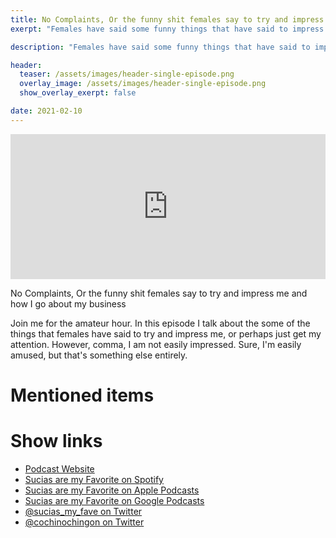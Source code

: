 ```yaml
---
title: No Complaints, Or the funny shit females say to try and impress me and how I go about my business
exerpt: "Females have said some funny things that have said to impress me."

description: "Females have said some funny things that have said to impress me."

header:
  teaser: /assets/images/header-single-episode.png
  overlay_image: /assets/images/header-single-episode.png
  show_overlay_exerpt: false

date: 2021-02-10
---
```


<iframe src="https://open.spotify.com/embed-podcast/episode/4uu3J2evlnU6odUtxq4nxc" width="100%" height="232" frameborder="0" allowtransparency="true" allow="encrypted-media"></iframe>

No Complaints, Or the funny shit females say to try and impress me and how I go about my business

Join me for the amateur hour. In this episode I talk about the some of the things that females have said to try and impress me, or perhaps just get my attention. However, comma, I am not easily impressed. Sure, I'm easily amused, but that's something else entirely.

# Mentioned items



# Show links

* <i class=fas fa-link></i> [Podcast Website](https://cochinochingon.com)
* <i class=fab fa-spotify></i> [Sucias are my Favorite on Spotify](https://open.spotify.com/show/3XjoipCU3QzeIaQAAQpBdW)
* <i class=fas fa-podcast></i> [Sucias are my Favorite on Apple Podcasts](https://podcasts.apple.com/us/podcast/sucias-are-my-favorite/id1548173787)
* <i class=fab fa-google-play></i> [Sucias are my Favorite on Google Podcasts](https://podcasts.google.com/feed/aHR0cHM6Ly9hbmNob3IuZm0vcy80MjI0YzYzYy9wb2RjYXN0L3Jzcw==)
* <i class=fab fa-twitter></i> [@sucias_my_fave on Twitter](https://twitter.com/sucias_my_fave)
* <i class=fab fa-twitter></i> [@cochinochingon on Twitter](https://twitter.com/cochinochingon)
